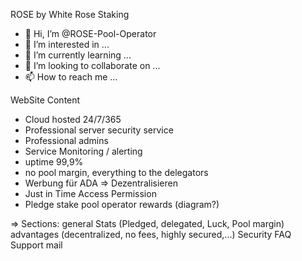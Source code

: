 ROSE by White Rose Staking 

- 👋 Hi, I’m @ROSE-Pool-Operator
- 👀 I’m interested in ...
- 🌱 I’m currently learning ...
- 💞️ I’m looking to collaborate on ...
- 📫 How to reach me ...

<!---
ROSE-Pool-Operator/ROSE-Pool-Operator is a ✨ special ✨ repository because its `README.md` (this file) appears on your GitHub profile.
You can click the Preview link to take a look at your changes.
--->
WebSite Content
- Cloud hosted 24/7/365
- Professional server security service
- Professional admins
- Service Monitoring / alerting 
- uptime 99,9%
- no pool margin, everything to the delegators
- Werbung für ADA => Dezentralisieren
- Just in Time Access Permission
- Pledge stake pool operator rewards (diagram?)

=> Sections:
general 
Stats (Pledged, delegated, Luck, Pool margin)
advantages (decentralized, no fees, highly secured,...)
Security
FAQ
Support mail
